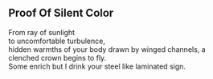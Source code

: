 Proof Of Silent Color
---------------------
From ray of sunlight  
to uncomfortable turbulence,  
hidden warmths of your body drawn by winged channels, a  
clenched crown begins to fly.  
Some enrich but I drink your steel like laminated sign.  
